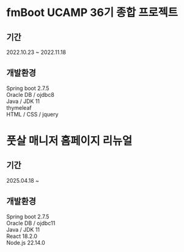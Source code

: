# fmBoot UCAMP 36기 종합 프로젝트
## 기간
2022.10.23 ~ 2022.11.18 

## 개발환경 
Spring boot 2.7.5 </br>
Oracle DB / ojdbc8 </br>
Java / JDK 11 </br>
thymeleaf </br>
HTML / CSS / jquery

# 풋살 매니저 홈페이지 리뉴얼
## 기간
2025.04.18 ~ 

## 개발환경
Spring boot 2.7.5 </br>
Oracle DB / ojdbc11 </br>
Java / JDK 11 </br>
React 18.2.0 </br>
Node.js 22.14.0


